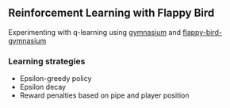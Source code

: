 ## Reinforcement Learning with Flappy Bird
Experimenting with q-learning using [gymnasium](https://github.com/Farama-Foundation/Gymnasium) and [flappy-bird-gymnasium](https://github.com/markub3327/flappy-bird-gymnasium)

### Learning strategies
- Epsilon-greedy policy
- Epsilon decay
- Reward penalties based on pipe and player position